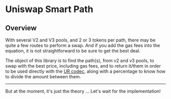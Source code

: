 # Uniswap Smart Path

## Overview 

With several V2 and V3 pools, and 2 or 3 tokens per path, there may be quite a few routes to perform a swap.
And if you add the gas fees into the equation, it is not straightforward to be sure to get the best deal. 

The object of this library is to find the path(s), from v2 and v3 pools, to swap with the best price,
including gas fees, and to return it/them in order to be used directly with the [UR codec](https://github.com/Elnaril/uniswap-universal-router-decoder),
along with a percentage to know how to divide the amount between them.

---

But at the moment, it's just the theory ... Let's wait for the implementation! 
